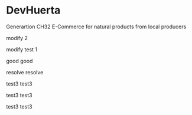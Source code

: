 # DevHuerta
Generartion CH32 E-Commerce for natural products from local producers

modify 2



modify test 1

good
good

resolve
resolve

test3
test3

test3
test3

test3
test3
